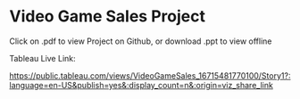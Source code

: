 # Video Game Sales Project
Click on .pdf to view Project on Github,
or download .ppt to view offline

Tableau Live Link:

https://public.tableau.com/views/VideoGameSales_16715481770100/Story1?:language=en-US&publish=yes&:display_count=n&:origin=viz_share_link
